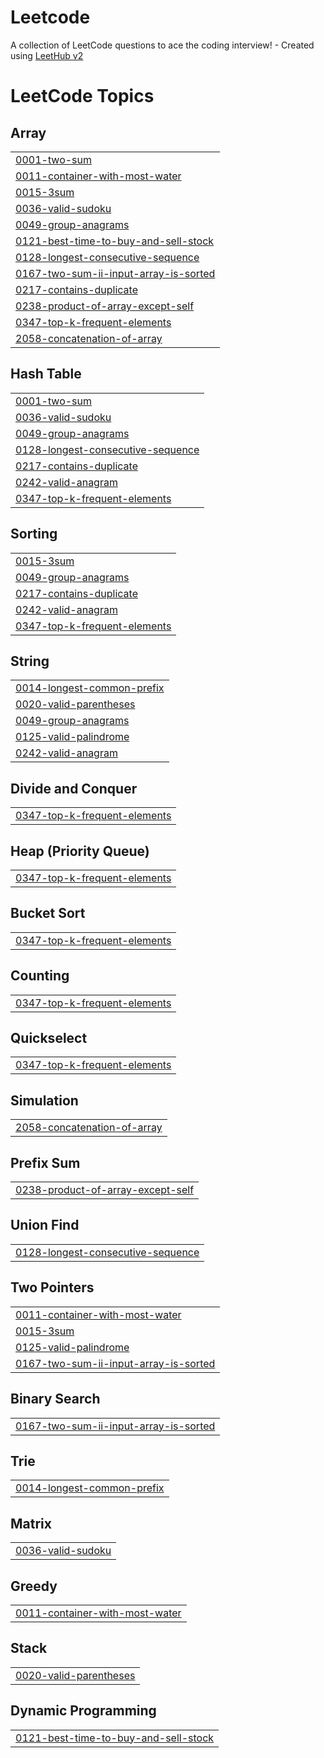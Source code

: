 # Leetcode
A collection of LeetCode questions to ace the coding interview! - Created using [LeetHub v2](https://github.com/arunbhardwaj/LeetHub-2.0)

<!---LeetCode Topics Start-->
# LeetCode Topics
## Array
|  |
| ------- |
| [0001-two-sum](https://github.com/RohitPoduval1/Leetcode/tree/master/0001-two-sum) |
| [0011-container-with-most-water](https://github.com/RohitPoduval1/Leetcode/tree/master/0011-container-with-most-water) |
| [0015-3sum](https://github.com/RohitPoduval1/Leetcode/tree/master/0015-3sum) |
| [0036-valid-sudoku](https://github.com/RohitPoduval1/Leetcode/tree/master/0036-valid-sudoku) |
| [0049-group-anagrams](https://github.com/RohitPoduval1/Leetcode/tree/master/0049-group-anagrams) |
| [0121-best-time-to-buy-and-sell-stock](https://github.com/RohitPoduval1/Leetcode/tree/master/0121-best-time-to-buy-and-sell-stock) |
| [0128-longest-consecutive-sequence](https://github.com/RohitPoduval1/Leetcode/tree/master/0128-longest-consecutive-sequence) |
| [0167-two-sum-ii-input-array-is-sorted](https://github.com/RohitPoduval1/Leetcode/tree/master/0167-two-sum-ii-input-array-is-sorted) |
| [0217-contains-duplicate](https://github.com/RohitPoduval1/Leetcode/tree/master/0217-contains-duplicate) |
| [0238-product-of-array-except-self](https://github.com/RohitPoduval1/Leetcode/tree/master/0238-product-of-array-except-self) |
| [0347-top-k-frequent-elements](https://github.com/RohitPoduval1/Leetcode/tree/master/0347-top-k-frequent-elements) |
| [2058-concatenation-of-array](https://github.com/RohitPoduval1/Leetcode/tree/master/2058-concatenation-of-array) |
## Hash Table
|  |
| ------- |
| [0001-two-sum](https://github.com/RohitPoduval1/Leetcode/tree/master/0001-two-sum) |
| [0036-valid-sudoku](https://github.com/RohitPoduval1/Leetcode/tree/master/0036-valid-sudoku) |
| [0049-group-anagrams](https://github.com/RohitPoduval1/Leetcode/tree/master/0049-group-anagrams) |
| [0128-longest-consecutive-sequence](https://github.com/RohitPoduval1/Leetcode/tree/master/0128-longest-consecutive-sequence) |
| [0217-contains-duplicate](https://github.com/RohitPoduval1/Leetcode/tree/master/0217-contains-duplicate) |
| [0242-valid-anagram](https://github.com/RohitPoduval1/Leetcode/tree/master/0242-valid-anagram) |
| [0347-top-k-frequent-elements](https://github.com/RohitPoduval1/Leetcode/tree/master/0347-top-k-frequent-elements) |
## Sorting
|  |
| ------- |
| [0015-3sum](https://github.com/RohitPoduval1/Leetcode/tree/master/0015-3sum) |
| [0049-group-anagrams](https://github.com/RohitPoduval1/Leetcode/tree/master/0049-group-anagrams) |
| [0217-contains-duplicate](https://github.com/RohitPoduval1/Leetcode/tree/master/0217-contains-duplicate) |
| [0242-valid-anagram](https://github.com/RohitPoduval1/Leetcode/tree/master/0242-valid-anagram) |
| [0347-top-k-frequent-elements](https://github.com/RohitPoduval1/Leetcode/tree/master/0347-top-k-frequent-elements) |
## String
|  |
| ------- |
| [0014-longest-common-prefix](https://github.com/RohitPoduval1/Leetcode/tree/master/0014-longest-common-prefix) |
| [0020-valid-parentheses](https://github.com/RohitPoduval1/Leetcode/tree/master/0020-valid-parentheses) |
| [0049-group-anagrams](https://github.com/RohitPoduval1/Leetcode/tree/master/0049-group-anagrams) |
| [0125-valid-palindrome](https://github.com/RohitPoduval1/Leetcode/tree/master/0125-valid-palindrome) |
| [0242-valid-anagram](https://github.com/RohitPoduval1/Leetcode/tree/master/0242-valid-anagram) |
## Divide and Conquer
|  |
| ------- |
| [0347-top-k-frequent-elements](https://github.com/RohitPoduval1/Leetcode/tree/master/0347-top-k-frequent-elements) |
## Heap (Priority Queue)
|  |
| ------- |
| [0347-top-k-frequent-elements](https://github.com/RohitPoduval1/Leetcode/tree/master/0347-top-k-frequent-elements) |
## Bucket Sort
|  |
| ------- |
| [0347-top-k-frequent-elements](https://github.com/RohitPoduval1/Leetcode/tree/master/0347-top-k-frequent-elements) |
## Counting
|  |
| ------- |
| [0347-top-k-frequent-elements](https://github.com/RohitPoduval1/Leetcode/tree/master/0347-top-k-frequent-elements) |
## Quickselect
|  |
| ------- |
| [0347-top-k-frequent-elements](https://github.com/RohitPoduval1/Leetcode/tree/master/0347-top-k-frequent-elements) |
## Simulation
|  |
| ------- |
| [2058-concatenation-of-array](https://github.com/RohitPoduval1/Leetcode/tree/master/2058-concatenation-of-array) |
## Prefix Sum
|  |
| ------- |
| [0238-product-of-array-except-self](https://github.com/RohitPoduval1/Leetcode/tree/master/0238-product-of-array-except-self) |
## Union Find
|  |
| ------- |
| [0128-longest-consecutive-sequence](https://github.com/RohitPoduval1/Leetcode/tree/master/0128-longest-consecutive-sequence) |
## Two Pointers
|  |
| ------- |
| [0011-container-with-most-water](https://github.com/RohitPoduval1/Leetcode/tree/master/0011-container-with-most-water) |
| [0015-3sum](https://github.com/RohitPoduval1/Leetcode/tree/master/0015-3sum) |
| [0125-valid-palindrome](https://github.com/RohitPoduval1/Leetcode/tree/master/0125-valid-palindrome) |
| [0167-two-sum-ii-input-array-is-sorted](https://github.com/RohitPoduval1/Leetcode/tree/master/0167-two-sum-ii-input-array-is-sorted) |
## Binary Search
|  |
| ------- |
| [0167-two-sum-ii-input-array-is-sorted](https://github.com/RohitPoduval1/Leetcode/tree/master/0167-two-sum-ii-input-array-is-sorted) |
## Trie
|  |
| ------- |
| [0014-longest-common-prefix](https://github.com/RohitPoduval1/Leetcode/tree/master/0014-longest-common-prefix) |
## Matrix
|  |
| ------- |
| [0036-valid-sudoku](https://github.com/RohitPoduval1/Leetcode/tree/master/0036-valid-sudoku) |
## Greedy
|  |
| ------- |
| [0011-container-with-most-water](https://github.com/RohitPoduval1/Leetcode/tree/master/0011-container-with-most-water) |
## Stack
|  |
| ------- |
| [0020-valid-parentheses](https://github.com/RohitPoduval1/Leetcode/tree/master/0020-valid-parentheses) |
## Dynamic Programming
|  |
| ------- |
| [0121-best-time-to-buy-and-sell-stock](https://github.com/RohitPoduval1/Leetcode/tree/master/0121-best-time-to-buy-and-sell-stock) |
<!---LeetCode Topics End-->